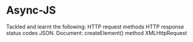 # Async-JS
Tackled and learnt the following: HTTP request methods HTTP response status codes JSON. Document: createElement() method XMLHttpRequest
